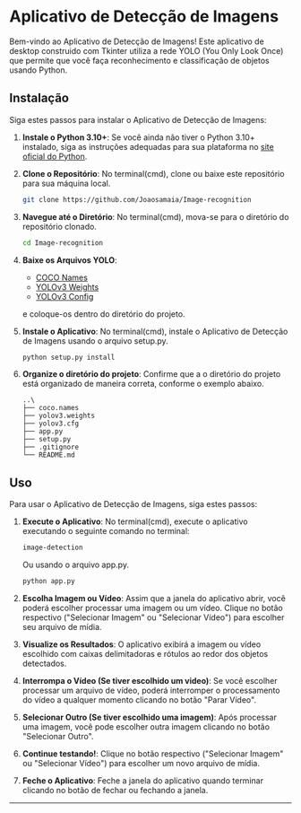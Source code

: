# Aplicativo de Detecção de Imagens

Bem-vindo ao Aplicativo de Detecção de Imagens! Este aplicativo de desktop construido com Tkinter utiliza a rede YOLO (You Only Look Once) que permite que você faça reconhecimento e classificação de objetos usando Python.

## Instalação

Siga estes passos para instalar o Aplicativo de Detecção de Imagens:


1. **Instale o Python 3.10+**: Se você ainda não tiver o Python 3.10+ instalado, siga as instruções adequadas para sua plataforma no [site oficial do Python](https://www.python.org/downloads/).

2. **Clone o Repositório**: No terminal(cmd), clone ou baixe este repositório para sua máquina local.

   ```bash
   git clone https://github.com/Joaosamaia/Image-recognition
   ```

3. **Navegue até o Diretório**: No terminal(cmd), mova-se para o diretório do repositório clonado.

   ```bash
   cd Image-recognition
   ```

4. **Baixe os Arquivos YOLO**:
    - [COCO Names](https://github.com/pjreddie/darknet/blob/master/data/coco.names)
    - [YOLOv3 Weights](https://pjreddie.com/media/files/yolov3.weights)
    - [YOLOv3 Config](https://github.com/pjreddie/darknet/blob/master/cfg/yolov3.cfg)
         
    e coloque-os dentro do diretório do projeto.
   

5. **Instale o Aplicativo**: No terminal(cmd), instale o Aplicativo de Detecção de Imagens usando o arquivo setup.py.

   ```bash
   python setup.py install
   ```
6. **Organize o diretório do projeto**: Confirme que a o diretório do projeto está organizado de maneira correta, conforme o exemplo abaixo.
   ```plaintext
   ..\
   ├── coco.names
   ├── yolov3.weights
   ├── yolov3.cfg
   ├── app.py
   ├── setup.py
   ├── .gitignore
   └── README.md
   ```

## Uso

Para usar o Aplicativo de Detecção de Imagens, siga estes passos:

1. **Execute o Aplicativo**: No terminal(cmd), execute o aplicativo executando o seguinte comando no terminal:

   ```bash
   image-detection
   ```
      Ou usando o arquivo app.py.

   ```bash
   python app.py
   ```

2. **Escolha Imagem ou Vídeo**: Assim que a janela do aplicativo abrir, você poderá escolher processar uma imagem ou um vídeo. Clique no botão respectivo ("Selecionar Imagem" ou "Selecionar Vídeo") para escolher seu arquivo de mídia.

3. **Visualize os Resultados**: O aplicativo exibirá a imagem ou vídeo escolhido com caixas delimitadoras e rótulos ao redor dos objetos detectados.

4. **Interrompa o Vídeo (Se tiver escolhido um video)**: Se você escolher processar um arquivo de vídeo, poderá interromper o processamento do vídeo a qualquer momento clicando no botão "Parar Vídeo".

5. **Selecionar Outro (Se tiver escolhido uma imagem)**: Após processar uma imagem, você pode escolher outra imagem clicando no botão "Selecionar Outro".

6. **Continue testando!**: Clique no botão respectivo ("Selecionar Imagem" ou "Selecionar Vídeo") para escolher um novo arquivo de mídia.

7. **Feche o Aplicativo**: Feche a janela do aplicativo quando terminar clicando no botão de fechar ou fechando a janela.

---
